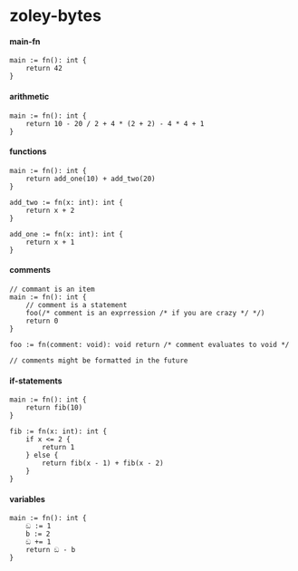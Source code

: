 # zoley-bytes

#### main-fn
```hb
main := fn(): int {
    return 42
}
```

#### arithmetic
```hb
main := fn(): int {
    return 10 - 20 / 2 + 4 * (2 + 2) - 4 * 4 + 1
}
```

#### functions
```hb
main := fn(): int {
    return add_one(10) + add_two(20)
}

add_two := fn(x: int): int {
    return x + 2
}

add_one := fn(x: int): int {
    return x + 1
}
```

#### comments
```hb
// commant is an item
main := fn(): int {
    // comment is a statement
    foo(/* comment is an exprression /* if you are crazy */ */)
    return 0
}

foo := fn(comment: void): void return /* comment evaluates to void */

// comments might be formatted in the future
```

#### if-statements
```hb
main := fn(): int {
    return fib(10)
}

fib := fn(x: int): int {
    if x <= 2 {
        return 1
    } else {
        return fib(x - 1) + fib(x - 2)
    }
}
```

#### variables
```hb
main := fn(): int {
	ඞ := 1
	b := 2
	ඞ += 1
	return ඞ - b
}
```
